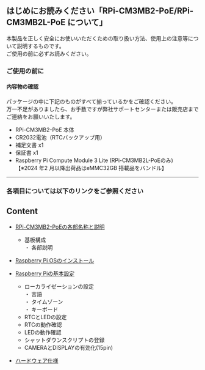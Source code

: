 ## **はじめにお読みください「RPi-CM3MB2-PoE/RPi-CM3MB2L-PoE について」**

本製品を正しく安全にお使いいただくための取り扱い方法、使用上の注意等について説明するものです。  
ご使用の前に必ずお読みください。  

### **ご使用の前に**
#### 内容物の確認  
パッケージの中に下記のものがすべて揃っているかをご確認ください。  
万一不足がありましたら、お手数ですが弊社サポートセンターまたは販売店までご連絡をお願いいたします。 
 
 - RPi-CM3MB2-PoE 本体  
 - CR2032電池（RTCバックアップ用）  
 - 補足文書 x1 
 - 保証書 x1 
 - Raspberry Pi Compute Module 3 Lite (RPi-CM3MB2L-PoEのみ) <br>【※2024 年2 月以降出荷品はeMMC32GB 搭載品をバンドル】
 ---  
 
### **各項目については以下のリンクをご参照ください** 
 
## Content  
* [RPi-CM3MB2-PoEの各部名称と説明](./Document/RPi-CM3MB2-PoE_board.md)
   * 基板構成  
     ・ 各部説明

* [Raspberry Pi OSのインストール](./Document/RasPiOS_Install.md)

* [Raspberry Piの基本設定](./Document/Raspbian_Config.md)
  * ローカライゼーションの設定  
    ・ 言語  
    ・ タイムゾーン  
    ・ キーボード  
  * RTCとLEDの設定    
  * RTCの動作確認  
  * LEDの動作確認 
  * シャットダウンスクリプトの登録  
  * CAMERAとDISPLAYの有効化(15pin)  
  
* [ハードウェア仕様](./Document/RPi-CM3MB2-PoE_spec.md)
    
